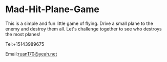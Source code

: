 # Mad-Hit-Plane-Game

This is a simple and fun little game of flying. Drive a small plane to the enemy and destroy them all. Let's challenge together to see who destroys the most planes!

Tel:+15143989675

Email:ruan170@yeah.net
